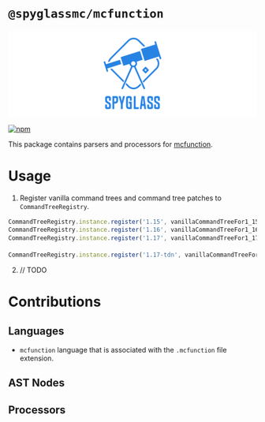 # `@spyglassmc/mcfunction`

![banner](https://raw.githubusercontent.com/SPYGlassMC/logo/main/banner.png)

[![npm](https://img.shields.io/npm/v/@spyglassmc/mcfunction.svg?logo=npm&style=flat-square)](https://npmjs.com/package/@spyglassmc/mcfunction)

This package contains parsers and processors for [mcfunction][mcfunction].

# Usage

1. Register vanilla command trees and command tree patches to `CommandTreeRegistry`.
```typescript
CommandTreeRegistry.instance.register('1.15', vanillaCommandTreeFor1_15)
CommandTreeRegistry.instance.register('1.16', vanillaCommandTreeFor1_16)
CommandTreeRegistry.instance.register('1.17', vanillaCommandTreeFor1_17)

CommandTreeRegistry.instance.register('1.17-tdn', vanillaCommandTreeFor1_17, tridentCommandTreePatchFor1_17)
```
2. // TODO

# Contributions

## Languages

- `mcfunction` language that is associated with the `.mcfunction` file extension.

## AST Nodes

## Processors

[mcfunction]: https://minecraft.fandom.com/Function_(Java_Edition)
